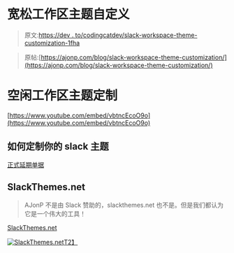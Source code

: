 # 宽松工作区主题自定义

> 原文:[https://dev . to/codingcatdev/slack-workspace-theme-customization-1fha](https://dev.to/codingcatdev/slack-workspace-theme-customization-1fha)

> 原帖:[https://ajonp.com/blog/slack-workspace-theme-customization/](https://ajonp.com/blog/slack-workspace-theme-customization/)

# [](#slack-workspace-theme-customization)空闲工作区主题定制

[https://www.youtube.com/embed/vbtncEcoO9o](https://www.youtube.com/embed/vbtncEcoO9o)

## [](#how-to-customize-your-slack-theme)如何定制你的 slack 主题

[正式延期单据](https://get.slack.help/hc/en-us/articles/205166337-Customize-your-Slack-theme)

## SlackThemes.net

> AJonP 不是由 Slack 赞助的，slackthemes.net 也不是。但是我们都认为它是一个伟大的工具！

[SlackThemes.net](https://slackthemes.net/#/myplanet)

[![SlackThemes.net](../Images/f800d0f99f098c19c52318651082685a.png)T2】](https://slackthemes.net/#/myplanet)
